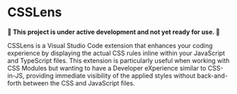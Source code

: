 # CSSLens

**🚧 This project is under active development and not yet ready for use. 🚧**

CSSLens is a Visual Studio Code extension that enhances your coding experience by displaying the actual CSS rules inline within your JavaScript and TypeScript files. This extension is particularly useful when working with CSS Modules but wanting to have a Developer eXperience similar to CSS-in-JS, providing immediate visibility of the applied styles without back-and-forth between the CSS and JavaScript files.


